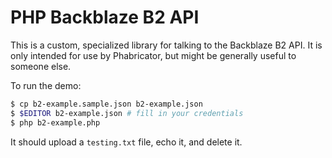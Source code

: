 # PHP Backblaze B2 API

This is a custom, specialized library for talking to the Backblaze B2
API. It is only intended for use by Phabricator, but might be
generally useful to someone else.

To run the demo:

```bash
$ cp b2-example.sample.json b2-example.json
$ $EDITOR b2-example.json # fill in your credentials
$ php b2-example.php
```

It should upload a `testing.txt` file, echo it, and delete it.
